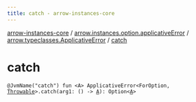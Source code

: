 ```yaml
---
title: catch - arrow-instances-core
---
```


[arrow-instances-core](../../index.html) / [arrow.instances.option.applicativeError](../index.html) / [arrow.typeclasses.ApplicativeError](index.html) / [catch](./catch.html)

# catch

`@JvmName("catch") fun <A> ApplicativeError<ForOption, `[`Throwable`](https://kotlinlang.org/api/latest/jvm/stdlib/kotlin/-throwable/index.html)`>.catch(arg1: () -> `[`A`](catch.html#A)`): Option<`[`A`](catch.html#A)`>`